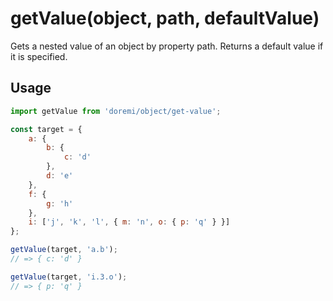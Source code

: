 # getValue(object, path, defaultValue)

Gets a nested value of an object by property path. Returns a default value if it is specified.

## Usage

```js
import getValue from 'doremi/object/get-value';

const target = {
    a: {
        b: {
            c: 'd'
        },
        d: 'e'
    },
    f: {
        g: 'h'
    },
    i: ['j', 'k', 'l', { m: 'n', o: { p: 'q' } }]
};

getValue(target, 'a.b');
// => { c: 'd' }

getValue(target, 'i.3.o');
// => { p: 'q' }
```